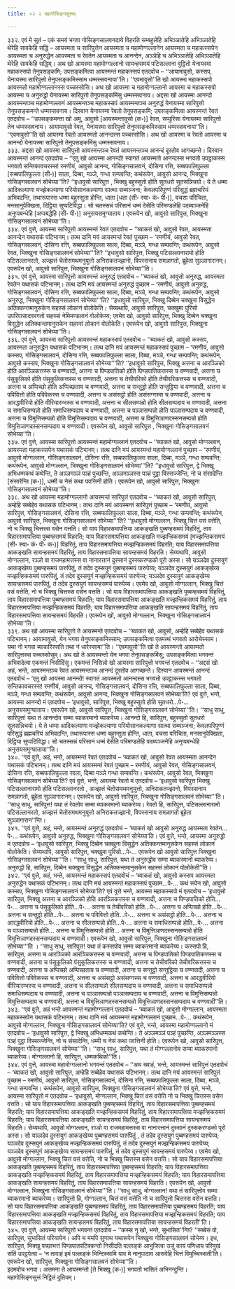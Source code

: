 ```yaml
---
title: ०२ २ महागोसिङ्गसुत्तम्

---
```


३३२. एवं मे सुतं – एकं समयं भगवा गोसिङ्गसालवनदाये विहरति सम्बहुलेहि अभिञ्ञातेहि अभिञ्ञातेहि थेरेहि सावकेहि सद्धिं – आयस्मता च सारिपुत्तेन आयस्मता च महामोग्गल्लानेन आयस्मता च महाकस्सपेन आयस्मता च अनुरुद्धेन आयस्मता च रेवतेन आयस्मता च आनन्देन, अञ्ञेहि च अभिञ्ञातेहि अभिञ्ञातेहि थेरेहि सावकेहि सद्धिम्। अथ खो आयस्मा महामोग्गल्लानो सायन्हसमयं पटिसल्लाना वुट्ठितो येनायस्मा महाकस्सपो तेनुपसङ्कमि; उपसङ्कमित्वा आयस्मन्तं महाकस्सपं एतदवोच – ‘‘आयामावुसो, कस्सप, येनायस्मा सारिपुत्तो तेनुपसङ्कमिस्साम धम्मस्सवनाया’’ति। ‘‘एवमावुसो’’ति खो आयस्मा महाकस्सपो आयस्मतो महामोग्गल्लानस्स पच्चस्सोसि। अथ खो आयस्मा च महामोग्गल्लानो आयस्मा च महाकस्सपो आयस्मा च अनुरुद्धो येनायस्मा सारिपुत्तो तेनुपसङ्कमिंसु धम्मस्सवनाय। अद्दसा खो आयस्मा आनन्दो आयस्मन्तञ्च महामोग्गल्लानं आयस्मन्तञ्च महाकस्सपं आयस्मन्तञ्च अनुरुद्धं येनायस्मा सारिपुत्तो तेनुपसङ्कमन्ते धम्मस्सवनाय। दिस्वान येनायस्मा रेवतो तेनुपसङ्कमि; उपसङ्कमित्वा आयस्मन्तं रेवतं एतदवोच – ‘‘उपसङ्कमन्ता खो अमू, आवुसो [आयस्मन्तावुसो (क॰)] रेवत, सप्पुरिसा येनायस्मा सारिपुत्तो तेन धम्मस्सवनाय। आयामावुसो रेवत, येनायस्मा सारिपुत्तो तेनुपसङ्कमिस्साम धम्मस्सवनाया’’ति। ‘‘एवमावुसो’’ति खो आयस्मा रेवतो आयस्मतो आनन्दस्स पच्चस्सोसि। अथ खो आयस्मा च रेवतो आयस्मा च आनन्दो येनायस्मा सारिपुत्तो तेनुपसङ्कमिंसु धम्मस्सवनाय।  
३३३. अद्दसा खो आयस्मा सारिपुत्तो आयस्मन्तञ्च रेवतं आयस्मन्तञ्च आनन्दं दूरतोव आगच्छन्ते। दिस्वान आयस्मन्तं आनन्दं एतदवोच – ‘‘एतु खो आयस्मा आनन्दो! स्वागतं आयस्मतो आनन्दस्स भगवतो उपट्ठाकस्स भगवतो सन्तिकावचरस्स! रमणीयं, आवुसो आनन्द, गोसिङ्गसालवनं, दोसिना रत्ति, सब्बफालिफुल्ला [सब्बपालिफुल्ला (सी॰)] साला, दिब्बा, मञ्ञे, गन्धा सम्पवन्ति; कथंरूपेन, आवुसो आनन्द, भिक्खुना गोसिङ्गसालवनं सोभेय्या’’ति? ‘‘इधावुसो सारिपुत्त , भिक्खु बहुस्सुतो होति सुतधरो सुतसन्निचयो। ये ते धम्मा आदिकल्याणा मज्झेकल्याणा परियोसानकल्याणा सात्था सब्यञ्जना; केवलपरिपुण्णं परिसुद्धं ब्रह्मचरियं अभिवदन्ति, तथारूपास्स धम्मा बहुस्सुता होन्ति, धाता [धता (सी॰ स्या॰ कं॰ पी॰)], वचसा परिचिता, मनसानुपेक्खिता, दिट्ठिया सुप्पटिविद्धा। सो चतस्सन्नं परिसानं धम्मं देसेति परिमण्डलेहि पदब्यञ्जनेहि अनुप्पबन्धेहि [अप्पबद्धेहि (सी॰ पी॰)] अनुसयसमुग्घाताय। एवरूपेन खो, आवुसो सारिपुत्त, भिक्खुना गोसिङ्गसालवनं सोभेय्या’’ति।  
३३४. एवं वुत्ते, आयस्मा सारिपुत्तो आयस्मन्तं रेवतं एतदवोच – ‘‘ब्याकतं खो, आवुसो रेवत, आयस्मता आनन्देन यथासकं पटिभानम्। तत्थ दानि मयं आयस्मन्तं रेवतं पुच्छाम – ‘रमणीयं, आवुसो रेवत, गोसिङ्गसालवनं, दोसिना रत्ति, सब्बफालिफुल्ला साला, दिब्बा, मञ्ञे, गन्धा सम्पवन्ति; कथंरूपेन, आवुसो रेवत, भिक्खुना गोसिङ्गसालवनं सोभेय्या’’’ति? ‘‘इधावुसो सारिपुत्त, भिक्खु पटिसल्लानारामो होति पटिसल्लानरतो, अज्झत्तं चेतोसमथमनुयुत्तो अनिराकतज्झानो, विपस्सनाय समन्नागतो, ब्रूहेता सुञ्ञागारानम्। एवरूपेन खो, आवुसो सारिपुत्त, भिक्खुना गोसिङ्गसालवनं सोभेय्या’’ति।  
३३५. एवं वुत्ते, आयस्मा सारिपुत्तो आयस्मन्तं अनुरुद्धं एतदवोच – ‘‘ब्याकतं खो, आवुसो अनुरुद्ध, आयस्मता रेवतेन यथासकं पटिभानम्। तत्थ दानि मयं आयस्मन्तं अनुरुद्धं पुच्छाम – ‘रमणीयं, आवुसो अनुरुद्ध, गोसिङ्गसालवनं, दोसिना रत्ति, सब्बफालिफुल्ला साला, दिब्बा, मञ्ञे, गन्धा सम्पवन्ति; कथंरूपेन, आवुसो अनुरुद्ध, भिक्खुना गोसिङ्गसालवनं सोभेय्या’’’ति? ‘‘इधावुसो सारिपुत्त, भिक्खु दिब्बेन चक्खुना विसुद्धेन अतिक्कन्तमानुसकेन सहस्सं लोकानं वोलोकेति। सेय्यथापि, आवुसो सारिपुत्त, चक्खुमा पुरिसो उपरिपासादवरगतो सहस्सं नेमिमण्डलानं वोलोकेय्य; एवमेव खो, आवुसो सारिपुत्त, भिक्खु दिब्बेन चक्खुना विसुद्धेन अतिक्कन्तमानुसकेन सहस्सं लोकानं वोलोकेति। एवरूपेन खो, आवुसो सारिपुत्त, भिक्खुना गोसिङ्गसालवनं सोभेय्या’’ति।  
३३६. एवं वुत्ते, आयस्मा सारिपुत्तो आयस्मन्तं महाकस्सपं एतदवोच – ‘‘ब्याकतं खो, आवुसो कस्सप, आयस्मता अनुरुद्धेन यथासकं पटिभानम्। तत्थ दानि मयं आयस्मन्तं महाकस्सपं पुच्छाम – ‘रमणीयं, आवुसो कस्सप, गोसिङ्गसालवनं, दोसिना रत्ति, सब्बफालिफुल्ला साला, दिब्बा, मञ्ञे, गन्धा सम्पवन्ति; कथंरूपेन, आवुसो कस्सप, भिक्खुना गोसिङ्गसालवनं सोभेय्या’’’ति? ‘‘इधावुसो सारिपुत्त, भिक्खु अत्तना च आरञ्ञिको होति आरञ्ञिकत्तस्स च वण्णवादी, अत्तना च पिण्डपातिको होति पिण्डपातिकत्तस्स च वण्णवादी, अत्तना च पंसुकूलिको होति पंसुकूलिकत्तस्स च वण्णवादी, अत्तना च तेचीवरिको होति तेचीवरिकत्तस्स च वण्णवादी, अत्तना च अप्पिच्छो होति अप्पिच्छताय च वण्णवादी, अत्तना च सन्तुट्ठो होति सन्तुट्ठिया च वण्णवादी, अत्तना च पविवित्तो होति पविवेकस्स च वण्णवादी, अत्तना च असंसट्ठो होति असंसग्गस्स च वण्णवादी, अत्तना च आरद्धवीरियो होति वीरियारम्भस्स च वण्णवादी, अत्तना च सीलसम्पन्नो होति सीलसम्पदाय च वण्णवादी, अत्तना च समाधिसम्पन्नो होति समाधिसम्पदाय च वण्णवादी, अत्तना च पञ्ञासम्पन्नो होति पञ्ञासम्पदाय च वण्णवादी, अत्तना च विमुत्तिसम्पन्नो होति विमुत्तिसम्पदाय च वण्णवादी, अत्तना च विमुत्तिञाणदस्सनसम्पन्नो होति विमुत्तिञाणदस्सनसम्पदाय च वण्णवादी। एवरूपेन खो, आवुसो सारिपुत्त , भिक्खुना गोसिङ्गसालवनं सोभेय्या’’ति।  
३३७. एवं वुत्ते, आयस्मा सारिपुत्तो आयस्मन्तं महामोग्गल्लानं एतदवोच – ‘‘ब्याकतं खो, आवुसो मोग्गल्लान, आयस्मता महाकस्सपेन यथासकं पटिभानम्। तत्थ दानि मयं आयस्मन्तं महामोग्गल्लानं पुच्छाम – ‘रमणीयं, आवुसो मोग्गल्लान, गोसिङ्गसालवनं, दोसिना रत्ति, सब्बफालिफुल्ला साला, दिब्बा, मञ्ञे, गन्धा सम्पवन्ति; कथंरूपेन, आवुसो मोग्गल्लान, भिक्खुना गोसिङ्गसालवनं सोभेय्या’’’ति? ‘‘इधावुसो सारिपुत्त, द्वे भिक्खू अभिधम्मकथं कथेन्ति, ते अञ्ञमञ्ञं पञ्हं पुच्छन्ति, अञ्ञमञ्ञस्स पञ्हं पुट्ठा विस्सज्जेन्ति, नो च संसादेन्ति [संसारेन्ति (क॰)], धम्मी च नेसं कथा पवत्तिनी होति। एवरूपेन खो, आवुसो सारिपुत्त, भिक्खुना गोसिङ्गसालवनं सोभेय्या’’ति।  
३३८. अथ खो आयस्मा महामोग्गल्लानो आयस्मन्तं सारिपुत्तं एतदवोच – ‘‘ब्याकतं खो, आवुसो सारिपुत्त, अम्हेहि सब्बेहेव यथासकं पटिभानम्। तत्थ दानि मयं आयस्मन्तं सारिपुत्तं पुच्छाम – ‘रमणीयं, आवुसो सारिपुत्त, गोसिङ्गसालवनं, दोसिना रत्ति, सब्बफालिफुल्ला साला, दिब्बा, मञ्ञे, गन्धा सम्पवन्ति; कथंरूपेन, आवुसो सारिपुत्त, भिक्खुना गोसिङ्गसालवनं सोभेय्या’’’ति? ‘‘इधावुसो मोग्गल्लान, भिक्खु चित्तं वसं वत्तेति, नो च भिक्खु चित्तस्स वसेन वत्तति। सो याय विहारसमापत्तिया आकङ्खति पुब्बण्हसमयं विहरितुं, ताय विहारसमापत्तिया पुब्बण्हसमयं विहरति; याय विहारसमापत्तिया आकङ्खति मज्झन्हिकसमयं [मज्झन्तिकसमयं (सी॰ स्या॰ कं॰ पी॰ क॰)] विहरितुं, ताय विहारसमापत्तिया मज्झन्हिकसमयं विहरति; याय विहारसमापत्तिया आकङ्खति सायन्हसमयं विहरितुं, ताय विहारसमापत्तिया सायन्हसमयं विहरति। सेय्यथापि, आवुसो मोग्गल्लान, रञ्ञो वा राजमहामत्तस्स वा नानारत्तानं दुस्सानं दुस्सकरण्डको पूरो अस्स। सो यञ्ञदेव दुस्सयुगं आकङ्खेय्य पुब्बण्हसमयं पारुपितुं, तं तदेव दुस्सयुगं पुब्बण्हसमयं पारुपेय्य; यञ्ञदेव दुस्सयुगं आकङ्खेय्य मज्झन्हिकसमयं पारुपितुं, तं तदेव दुस्सयुगं मज्झन्हिकसमयं पारुपेय्य; यञ्ञदेव दुस्सयुगं आकङ्खेय्य सायन्हसमयं पारुपितुं, तं तदेव दुस्सयुगं सायन्हसमयं पारुपेय्य। एवमेव खो, आवुसो मोग्गल्लान, भिक्खु चित्तं वसं वत्तेति, नो च भिक्खु चित्तस्स वसेन वत्तति। सो याय विहारसमापत्तिया आकङ्खति पुब्बण्हसमयं विहरितुं, ताय विहारसमापत्तिया पुब्बण्हसमयं विहरति; याय विहारसमापत्तिया आकङ्खति मज्झन्हिकसमयं विहरितुं, ताय विहारसमापत्तिया मज्झन्हिकसमयं विहरति; याय विहारसमापत्तिया आकङ्खति सायन्हसमयं विहरितुं, ताय विहारसमापत्तिया सायन्हसमयं विहरति। एवरूपेन खो, आवुसो मोग्गल्लान, भिक्खुना गोसिङ्गसालवनं सोभेय्या’’ति।  
३३९. अथ खो आयस्मा सारिपुत्तो ते आयस्मन्ते एतदवोच – ‘‘ब्याकतं खो, आवुसो, अम्हेहि सब्बेहेव यथासकं पटिभानम्। आयामावुसो, येन भगवा तेनुपसङ्कमिस्साम; उपसङ्कमित्वा एतमत्थं भगवतो आरोचेस्साम। यथा नो भगवा ब्याकरिस्सति तथा नं धारेस्सामा’’ति। ‘‘एवमावुसो’’ति खो ते आयस्मन्तो आयस्मतो सारिपुत्तस्स पच्चस्सोसुम्। अथ खो ते आयस्मन्तो येन भगवा तेनुपसङ्कमिंसु; उपसङ्कमित्वा भगवन्तं अभिवादेत्वा एकमन्तं निसीदिंसु। एकमन्तं निसिन्नो खो आयस्मा सारिपुत्तो भगवन्तं एतदवोच – ‘‘अद्दसं खो अहं, भन्ते, आयस्मन्तञ्च रेवतं आयस्मन्तञ्च आनन्दं दूरतोव आगच्छन्ते। दिस्वान आयस्मन्तं आनन्दं एतदवोचं – ‘एतु खो आयस्मा आनन्दो! स्वागतं आयस्मतो आनन्दस्स भगवतो उपट्ठाकस्स भगवतो सन्तिकावचरस्स! रमणीयं, आवुसो आनन्द, गोसिङ्गसालवनं, दोसिना रत्ति, सब्बफालिफुल्ला साला, दिब्बा, मञ्ञे, गन्धा सम्पवन्ति; कथंरूपेन, आवुसो आनन्द, भिक्खुना गोसिङ्गसालवनं सोभेय्या’ति? एवं वुत्ते, भन्ते, आयस्मा आनन्दो मं एतदवोच – ‘इधावुसो, सारिपुत्त, भिक्खु बहुस्सुतो होति सुतधरो…पे॰… अनुसयसमुग्घाताय। एवरूपेन खो, आवुसो सारिपुत्त, भिक्खुना गोसिङ्गसालवनं सोभेय्या’’’ति। ‘‘साधु साधु, सारिपुत्त! यथा तं आनन्दोव सम्मा ब्याकरमानो ब्याकरेय्य। आनन्दो हि, सारिपुत्त, बहुस्सुतो सुतधरो सुतसन्निचयो। ये ते धम्मा आदिकल्याणा मज्झेकल्याणा परियोसानकल्याणा सात्था सब्यञ्जना; केवलपरिपुण्णं परिसुद्धं ब्रह्मचरियं अभिवदन्ति, तथारूपास्स धम्मा बहुस्सुता होन्ति, धाता, वचसा परिचिता, मनसानुपेक्खिता, दिट्ठिया सुप्पटिविद्धा। सो चतस्सन्नं परिसानं धम्मं देसेति परिमण्डलेहि पदब्यञ्जनेहि अनुप्पबन्धेहि अनुसयसमुग्घाताया’’ति।  
३४०. ‘‘एवं वुत्ते, अहं, भन्ते, आयस्मन्तं रेवतं एतदवोचं – ‘ब्याकतं खो, आवुसो रेवत आयस्मता आनन्देन यथासकं पटिभानम्। तत्थ दानि मयं आयस्मन्तं रेवतं पुच्छाम – रमणीयं, आवुसो रेवत, गोसिङ्गसालवनं, दोसिना रत्ति, सब्बफालिफुल्ला साला, दिब्बा मञ्ञे गन्धा सम्पवन्ति। कथंरूपेन, आवुसो रेवत, भिक्खुना गोसिङ्गसालवनं सोभेय्या’ति? एवं वुत्ते, भन्ते, आयस्मा रेवतो मं एतदवोच – ‘इधावुसो सारिपुत्त भिक्खु पटिसल्लानारामो होति पटिसल्लानरतो , अज्झत्तं चेतोसमथमनुयुत्तो, अनिराकतज्झानो, विपस्सनाय समन्नागतो, ब्रूहेता सुञ्ञागारानम्। एवरूपेन खो, आवुसो सारिपुत्त, भिक्खुना गोसिङ्गसालवनं सोभेय्या’’’ति। ‘‘साधु साधु, सारिपुत्त! यथा तं रेवतोव सम्मा ब्याकरमानो ब्याकरेय्य। रेवतो हि, सारिपुत्त, पटिसल्लानारामो पटिसल्लानरतो, अज्झत्तं चेतोसमथमनुयुत्तो अनिराकतज्झानो, विपस्सनाय समन्नागतो ब्रूहेता सुञ्ञागारान’’न्ति।  
३४१. ‘‘एवं वुत्ते, अहं, भन्ते, आयस्मन्तं अनुरुद्धं एतदवोचं – ‘ब्याकतं खो आवुसो अनुरुद्ध आयस्मता रेवतेन…पे॰… कथंरूपेन, आवुसो अनुरुद्ध, भिक्खुना गोसिङ्गसालवनं सोभेय्या’ति। एवं वुत्ते, भन्ते, आयस्मा अनुरुद्धो मं एतदवोच – ‘इधावुसो सारिपुत्त, भिक्खु दिब्बेन चक्खुना विसुद्धेन अतिक्कन्तमानुसकेन सहस्सं लोकानं वोलोकेति। सेय्यथापि, आवुसो सारिपुत्त, चक्खुमा पुरिसो…पे॰… एवरूपेन खो आवुसो सारिपुत्त भिक्खुना गोसिङ्गसालवनं सोभेय्या’’’ति। ‘‘साधु साधु, सारिपुत्त, यथा तं अनुरुद्धोव सम्मा ब्याकरमानो ब्याकरेय्य। अनुरुद्धो हि, सारिपुत्त, दिब्बेन चक्खुना विसुद्धेन अतिक्कन्तमानुसकेन सहस्सं लोकानं वोलोकेती’’ति।  
३४२. ‘‘एवं वुत्ते, अहं, भन्ते, आयस्मन्तं महाकस्सपं एतदवोचं – ‘ब्याकतं खो, आवुसो कस्सप आयस्मता अनुरुद्धेन यथासकं पटिभानम्। तत्थ दानि मयं आयस्मन्तं महाकस्सपं पुच्छाम…पे॰… कथं रूपेन खो, आवुसो कस्सप, भिक्खुना गोसिङ्गसालवनं सोभेय्या’ति? एवं वुत्ते भन्ते, आयस्मा महाकस्सपो मं एतदवोच – ‘इधावुसो सारिपुत्त, भिक्खु अत्तना च आरञ्ञिको होति आरञ्ञिकत्तस्स च वण्णवादी, अत्तना च पिण्डपातिको होति…पे॰… अत्तना च पंसुकूलिको होति…पे॰… अत्तना च तेचीवरिको होति…पे॰… अत्तना च अप्पिच्छो होति…पे॰… अत्तना च सन्तुट्ठो होति…पे॰… अत्तना च पविवित्तो होति…पे॰… अत्तना च असंसट्ठो होति…पे॰… अत्तना च आरद्धवीरियो होति…पे॰… अत्तना च सीलसम्पन्नो होति…पे॰… अत्तना च समाधिसम्पन्नो होति…पे॰… अत्तना च पञ्ञासम्पन्नो होति… अत्तना च विमुत्तिसम्पन्नो होति… अत्तना च विमुत्तिञाणदस्सनसम्पन्नो होति विमुत्तिञाणदस्सनसम्पदाय च वण्णवादी। एवरूपेन खो, आवुसो सारिपुत्त, भिक्खुना गोसिङ्गसालवनं सोभेय्या’’’ति । ‘‘साधु साधु, सारिपुत्त! यथा तं कस्सपोव सम्मा ब्याकरमानो ब्याकरेय्य। कस्सपो हि, सारिपुत्त, अत्तना च आरञ्ञिको आरञ्ञिकत्तस्स च वण्णवादी, अत्तना च पिण्डपातिको पिण्डपातिकत्तस्स च वण्णवादी, अत्तना च पंसुकूलिको पंसुकूलिकत्तस्स च वण्णवादी, अत्तना च तेचीवरिको तेचीवरिकत्तस्स च वण्णवादी, अत्तना च अप्पिच्छो अप्पिच्छताय च वण्णवादी, अत्तना च सन्तुट्ठो सन्तुट्ठिया च वण्णवादी, अत्तना च पविवित्तो पविवेकस्स च वण्णवादी, अत्तना च असंसट्ठो असंसग्गस्स च वण्णवादी, अत्तना च आरद्धवीरियो वीरियारम्भस्स च वण्णवादी, अत्तना च सीलसम्पन्नो सीलसम्पदाय च वण्णवादी, अत्तना च समाधिसम्पन्नो समाधिसम्पदाय च वण्णवादी, अत्तना च पञ्ञासम्पन्नो पञ्ञासम्पदाय च वण्णवादी, अत्तना च विमुत्तिसम्पन्नो विमुत्तिसम्पदाय च वण्णवादी, अत्तना च विमुत्तिञाणदस्सनसम्पन्नो विमुत्तिञाणदस्सनसम्पदाय च वण्णवादी’’ति।  
३४३. ‘‘एवं वुत्ते, अहं भन्ते आयस्मन्तं महामोग्गल्लानं एतदवोचं – ‘ब्याकतं खो, आवुसो मोग्गल्लान, आयस्मता महाकस्सपेन यथासकं पटिभानम्। तत्थ दानि मयं आयस्मन्तं महामोग्गल्लानं पुच्छाम…पे॰… कथंरूपेन, आवुसो मोग्गल्लान, भिक्खुना गोसिङ्गसालवनं सोभेय्या’ति? एवं वुत्ते, भन्ते, आयस्मा महामोग्गल्लानो मं एतदवोच – ‘इधावुसो सारिपुत्त, द्वे भिक्खू अभिधम्मकथं कथेन्ति। ते अञ्ञमञ्ञं पञ्हं पुच्छन्ति, अञ्ञमञ्ञस्स पञ्हं पुट्ठा विस्सज्जेन्ति, नो च संसादेन्ति, धम्मी च नेसं कथा पवत्तिनी होति। एवरूपेन खो, आवुसो सारिपुत्त, भिक्खुना गोसिङ्गसालवनं सोभेय्या’’’ति। ‘‘साधु साधु, सारिपुत्त, यथा तं मोग्गल्लानोव सम्मा ब्याकरमानो ब्याकरेय्य। मोग्गल्लानो हि, सारिपुत्त, धम्मकथिको’’ति।  
३४४. एवं वुत्ते, आयस्मा महामोग्गल्लानो भगवन्तं एतदवोच – ‘‘अथ ख्वाहं, भन्ते, आयस्मन्तं सारिपुत्तं एतदवोचं – ‘ब्याकतं खो, आवुसो सारिपुत्त, अम्हेहि सब्बेहेव यथासकं पटिभानम्। तत्थ दानि मयं आयस्मन्तं सारिपुत्तं पुच्छाम – रमणीयं, आवुसो सारिपुत्त, गोसिङ्गसालवनं, दोसिना रत्ति, सब्बफालिफुल्ला साला, दिब्बा, मञ्ञे, गन्धा सम्पवन्ति। कथंरूपेन, आवुसो सारिपुत्त, भिक्खुना गोसिङ्गसालवनं सोभेय्या’ति? एवं वुत्ते, भन्ते, आयस्मा सारिपुत्तो मं एतदवोच – ‘इधावुसो, मोग्गल्लान, भिक्खु चित्तं वसं वत्तेति नो च भिक्खु चित्तस्स वसेन वत्तति। सो याय विहारसमापत्तिया आकङ्खति पुब्बण्हसमयं विहरितुं, ताय विहारसमापत्तिया पुब्बण्हसमयं विहरति; याय विहारसमापत्तिया आकङ्खति मज्झन्हिकसमयं विहरितुं, ताय विहारसमापत्तिया मज्झन्हिकसमयं विहरति; याय विहारसमापत्तिया आकङ्खति सायन्हसमयं विहरितुं, ताय विहारसमापत्तिया सायन्हसमयं विहरति। सेय्यथापि, आवुसो मोग्गल्लान, रञ्ञो वा राजमहामत्तस्स वा नानारत्तानं दुस्सानं दुस्सकरण्डको पूरो अस्स। सो यञ्ञदेव दुस्सयुगं आकङ्खेय्य पुब्बण्हसमयं पारुपितुं , तं तदेव दुस्सयुगं पुब्बण्हसमयं पारुपेय्य; यञ्ञदेव दुस्सयुगं आकङ्खेय्य मज्झन्हिकसमयं पारुपितुं, तं तदेव दुस्सयुगं मज्झन्हिकसमयं पारुपेय्य; यञ्ञदेव दुस्सयुगं आकङ्खेय्य सायन्हसमयं पारुपितुं, तं तदेव दुस्सयुगं सायन्हसमयं पारुपेय्य। एवमेव खो, आवुसो मोग्गल्लान, भिक्खु चित्तं वसं वत्तेति, नो च भिक्खु चित्तस्स वसेन वत्तति। सो याय विहारसमापत्तिया आकङ्खति पुब्बण्हसमयं विहरितुं, ताय विहारसमापत्तिया पुब्बण्हसमयं विहरति; याय विहारसमापत्तिया आकङ्खति मज्झन्हिकसमयं विहरितुं, ताय विहारसमापत्तिया मज्झन्हिकसमयं विहरति; याय विहारसमापत्तिया आकङ्खति सायन्हसमयं विहरितुं, ताय विहारसमापत्तिया सायन्हसमयं विहरति। एवरूपेन खो, आवुसो मोग्गल्लान, भिक्खुना गोसिङ्गसालवनं सोभेय्या’’’ति। ‘‘साधु साधु, मोग्गल्लान! यथा तं सारिपुत्तोव सम्मा ब्याकरमानो ब्याकरेय्य। सारिपुत्तो हि, मोग्गल्लान, चित्तं वसं वत्तेति नो च सारिपुत्तो चित्तस्स वसेन वत्तति। सो याय विहारसमापत्तिया आकङ्खति पुब्बण्हसमयं विहरितुं, ताय विहारसमापत्तिया पुब्बण्हसमयं विहरति; याय विहारसमापत्तिया आकङ्खति मज्झन्हिकसमयं विहरितुं, ताय विहारसमापत्तिया मज्झन्हिकसमयं विहरति; याय विहारसमापत्तिया आकङ्खति सायन्हसमयं विहरितुं, ताय विहारसमापत्तिया सायन्हसमयं विहरती’’ति।  
३४५. एवं वुत्ते, आयस्मा सारिपुत्तो भगवन्तं एतदवोच – ‘‘कस्स नु खो, भन्ते, सुभासित’’न्ति? ‘‘सब्बेसं वो, सारिपुत्त, सुभासितं परियायेन। अपि च ममपि सुणाथ यथारूपेन भिक्खुना गोसिङ्गसालवनं सोभेय्य। इध, सारिपुत्त, भिक्खु पच्छाभत्तं पिण्डपातपटिक्कन्तो निसीदति पल्लङ्कं आभुजित्वा उजुं कायं पणिधाय परिमुखं सतिं उपट्ठपेत्वा – ‘न तावाहं इमं पल्लङ्कं भिन्दिस्सामि याव मे नानुपादाय आसवेहि चित्तं विमुच्चिस्सती’ति। एवरूपेन खो, सारिपुत्त, भिक्खुना गोसिङ्गसालवनं सोभेय्या’’ति।  
इदमवोच भगवा। अत्तमना ते आयस्मन्तो [ते भिक्खू (क॰)] भगवतो भासितं अभिनन्दुन्ति।  
महागोसिङ्गसुत्तं निट्ठितं दुतियम्।  

